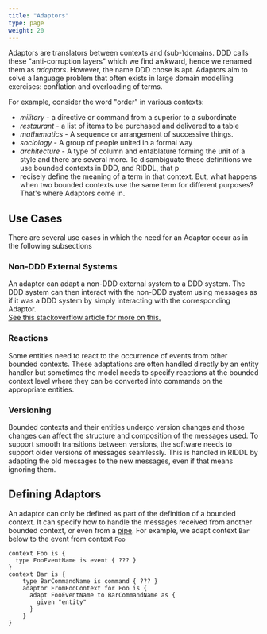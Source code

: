 ```yaml
---
title: "Adaptors"
type: page
weight: 20
---
```

Adaptors are translators between contexts and (sub-)domains. 
DDD calls these "anti-corruption layers" which we find awkward, hence we
renamed them as _adaptors_.  However, the name DDD chose is apt.  Adaptors aim to 
solve a language problem that often exists in large domain modelling exercises: 
conflation and overloading of terms.

For example, consider the word "order" in various contexts:
* _military_ - a directive or command from a superior to a subordinate
* _restaurant_ - a list of items to be purchased and delivered to a table
* _mathematics_ - A sequence or arrangement of successive things.
* _sociology_ - A group of people united in a formal way
* _architecture_ -  A type of column and entablature forming the unit of a style
and there are several more. To disambiguate these definitions we use bounded contexts in DDD, 
and RIDDL, that p
* recisely define the meaning of a term in that context. But, what happens when 
two bounded contexts use the same term for different purposes? That's where Adaptors come in. 

## Use Cases
There are several use cases in which the need for an Adaptor occur as in the following subsections

### Non-DDD External Systems
An adaptor can adapt a non-DDD external system to a DDD system. The DDD system can then interact
with the non-DDD system using messages as if it was a DDD system by simply interacting with the 
corresponding Adaptor.  
[See this stackoverflow article for more on this.](https://stackoverflow.com/questions/909264/ddd-anti-corruption-layer-how-to)

### Reactions
Some entities need to react to the occurrence of events from other bounded contexts. These 
adaptations are often handled directly by an entity handler but sometimes the model needs to
specify reactions at the bounded context level where they can be converted into commands on 
the appropriate entities. 

### Versioning
Bounded contexts and their entities undergo version changes and those changes can affect the 
structure and composition of the messages used.  To support smooth transitions between versions, 
the software needs to support older versions of messages seamlessly. This is handled in
RIDDL by adapting the old messages to the new messages, even if that means ignoring them.

## Defining Adaptors
An adaptor can only be defined as part of the definition of a bounded context. It can specify 
how to handle the messages received from another bounded context, or even from a 
[pipe](../../streaming/pipe). 
For example, we adapt context `Bar` below to the event from context `Foo`
```riddl
context Foo is {
  type FooEventName is event { ??? }
}
context Bar is {
    type BarCommandName is command { ??? }
    adaptor FromFooContext for Foo is {
      adapt FooEventName to BarCommandName as {
        given "entity"
      }
    }
}
```


